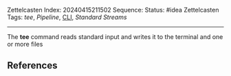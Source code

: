 Zettelcasten Index: 20240415211502
Sequence:
Status: #idea
Zettelcasten Tags: *tee*, *Pipeline*, [CLI](../map-of-content/CLI.md), *Standard Streams*

---

The **tee** command reads standard input and writes it to the terminal and one or more files

## References
